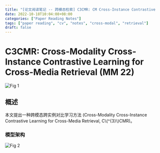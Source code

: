 ```yaml
---
title: "[论文阅读笔记 -- 跨模态检索] C3CMR: CM Cross-Instance Contrastive Learn. for CMR (MM 22)"
date: 2022-10-18T10:04:08+08:00
categories: ["Paper Reading Notes"]
tags: ["paper reading", "cv", "notes", "cross-modal", "retrieval"]
draft: false
---
```


# C3CMR: Cross-Modality Cross-Instance Contrastive Learning for Cross-Media Retrieval (MM 22)

![Fig 1](/images/2022/PRN285/1.png)

## 概述

本文提出一种跨模态跨实例对比学习方法 (Cross-Modality Cross-Instance Contrastive Learning for Cross-Media Retrieval, C\\(^{3}\\)CMR)。  

### 模型架构

![Fig 2](/images/2022/PRN285/2.png)

<!-- 垃圾工作，不建议看。   -->
